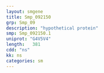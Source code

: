 ```yaml
---
layout: smgene
title: Smp_092150
grp: Smp_09
description: "hypothetical protein"
smp: Smp_092150.1
uniprot: "G4V5V4"
length:   381
cdd: "ns"
kk: ns
categories: sm
---
```


